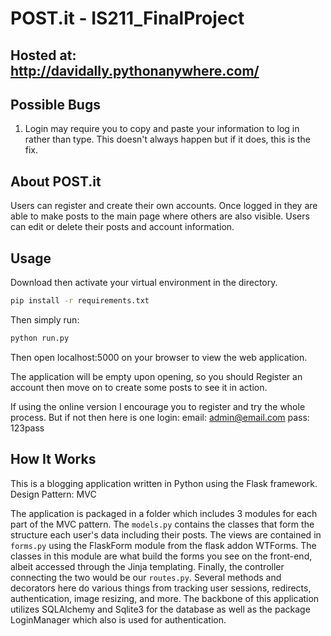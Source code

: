 # POST.it - IS211_FinalProject

## Hosted at: http://davidally.pythonanywhere.com/

## Possible Bugs
1) Login may require you to copy and paste your information to log in rather than type. This doesn't always happen but if it does, this is the fix.

## About POST.it

Users can register and create their own accounts. Once logged in 
they are able to make posts to the main page where others are also visible. Users can edit or delete their posts and account information.

## Usage

Download then activate your virtual environment in the directory.
```sh
pip install -r requirements.txt
```

Then simply run:
```sh
python run.py
```
Then open localhost:5000 on your browser to view the web application.

The application will be empty upon opening, so you should Register an account then move on to create some posts to see it in action.

If using the online version I encourage you to register and try the whole process. But if not then here is one login:
email: admin@email.com
pass: 123pass

## How It Works

This is a blogging application written in Python using the Flask framework.  
Design Pattern: MVC 

The application is packaged in a folder which includes 3 modules for each part of the MVC
pattern. The `models.py` contains the classes that form the structure each user's data including their posts. The views are contained in `forms.py` using the FlaskForm module from the flask addon WTForms. The classes in this module are what build the forms you see on the front-end, albeit accessed through the Jinja templating. Finally, the controller connecting the two would be our `routes.py`. Several methods and decorators here do various things from tracking user sessions, redirects, authentication, image resizing, and more. The backbone of this application utilizes SQLAlchemy and Sqlite3 for the database as well as the package LoginManager which also is used for authentication.
